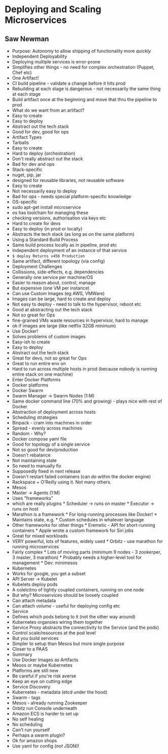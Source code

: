 # Deploying and Scaling Microservices
## Saw Newman

* Purpose: Autonomy to allow shipping of functionality more *quickly*
* Independent Deployability
 * Deploying multiple services is error-prone
 * Simplifies other things - no need for complex orchestration (Puppet, Chef etc)
* One Artifact!
 * CI build pipeline - validate a change before it hits prod
  * Rebuilding at each stage is dangerous - not necessarily the same thing at each stage
  * Build artifact once at the beginning and move that thru the pipeline to prod
* What do we want from an artifact?
 * Easy to create
 * Easy to deploy
 * Abstract out the tech stack
 * Good for dev, good for ops
* Artifact Types
 * Tarballs
  * Easy to create
  * Hard to deploy (orchestration)
  * Don't really abstract out the stack
   * Bad for dev and ops
 * Stack-specific
  * nuget, pip, jar
  * designed for reusable libraries, not reusable software
  * Easy to create
  * Not necessarily easy to deploy
  * Bad for ops - needs special platform-specific knowledge
 * OS-specific
  * sudo apt-get install microservice
  * os has toolchain for managing these
   * checking versions, authorisation via keys etc
  * Hard to create for devs
  * Easy to deploy (in prod or locally)
  * Abstracts the tech stack (as long as on the same platform)
* Using a Standard Build Process
 * Same build process locally as in pipeline, prod etc
  * Independent deployment of an instance of that service
  * `$ deploy Returns v456 Production` <command> <version> <environment>
  * Same artifact, different topology (via config)
* Deployment Challenges
 * Collissions, side-effects, e.g. dependencies
 * Generally one service per machine/OS
  * Easier to reason about, control, manage
  * But expensive (one VM per instance)
 * Can use Custom Images (eg AWS, VMWare)
  * Images can be large, hard to create and deploy
  * Not easy to deploy - need to talk to the hypervisor, reboot etc
  * Good at abstracting out the tech stack
 * Not so great for Ops
  * fine-grained VMs waste resources in hypervisor, hard to manage
  * ok if images are large (like netflix 32GB minimum)
* Use Docker!
 * Solves problems of custom images
 * Easy-ish to create
 * Easy to deploy
 * Abstract out the tech stack
 * Great for devs, not so great for Ops
  * Great to run entire env on 
  * Hard to run across multiple hosts in prod (because nobody is running entire stack on one machine)
  * Enter Docker Platforms
* Docker platforms
 * Docker Swarm
  * Swarm Manager -> Swarm Nodes (1:M)
  * Same docker command line (70% and growing) - plays nice with rest of Docker
  * Abstraction of deployment across hosts
  * Scheduling strategies
   * Binpack - cram into machines in order
   * Spread - evenly across machines
   * Random - Why?
  * Docker compose yaml file
   * Good for topology of a single service
   * Not so good for dev/production
  * Doesn't rebalance
   * Not maintaining state
   * So need to manually fix 
   * Supposedly fixed in next release
   * Doesn't restart failed containers (can do within the docker engine)
  * Rackspace + O'Reilly using it. Not many others.
 * Mesos
  * Master -> Agents (1:M)
  * Uses "frameworks"
   * which are really plugins
    * Scheduler -> runs on master
    * Executor -> runs on host
   * Marathon is a framework
    * For long-running processes like Docker!
    * Maintains state, e.g. 
    * Custom schedules in whatever language
   * Other frameworks for other things
    * Eremetic - API for short-running containers
    * Apple wrote a custom framework for Siri jobs
   * Great for mixed workloads
   * VERY powerful, lots of features, widely used
    * Orbitz - use marathon for running microservices
   * Fairly complex
    * Lots of moving parts (minimum 9 nodes - 3 zookerper, 3 master, 3 marathon)
    * Probably needs a higher-level tool for management
    * Dev: minimesos
 * Kubernetes
  * Works for google, you get a subset
  * API Server -> Kubelet
  * Kubelets deploy pods
   * A colelcitno of tightly coupled containers, running on one node
   * But why? Microservices should be loosely coupled
   * Can attach metadata
   * Can attach *volume* - useful for deploying config etc
  * Service
   * Defines which pods belong to it (not the other way around)
   * Kubernetes organsies wiring them together
   * Service Proxy abstracts the connectivity to the Service (and the pods)
  * Control scale/resources at the pod level
   * But you build services 
  * Simpler to setup than Mesos but more single purpose
  * Closer to a PAAS
* Summary
 * Use Docker Images as Artifacts
 * Mesos or maybe Kubernetes
 * Platforms are still new
  * Be careful if you're risk averse
  * Keep an eye on cutting edge
* Service Discovery
 * Kubernetes - metadata (etcd under the hood)
 * Swarm - tags
 * Mesos - already running Zookeeper
  * Orbitz run Console underneath
* Amazon ECS is harder to set up
 * No self healing
 * No scheduling
 * Can't run yourself
 * Perhaps a swarm plugin?
 * Ok for amazon shops
* Use yaml for config (*not* JSON)!
